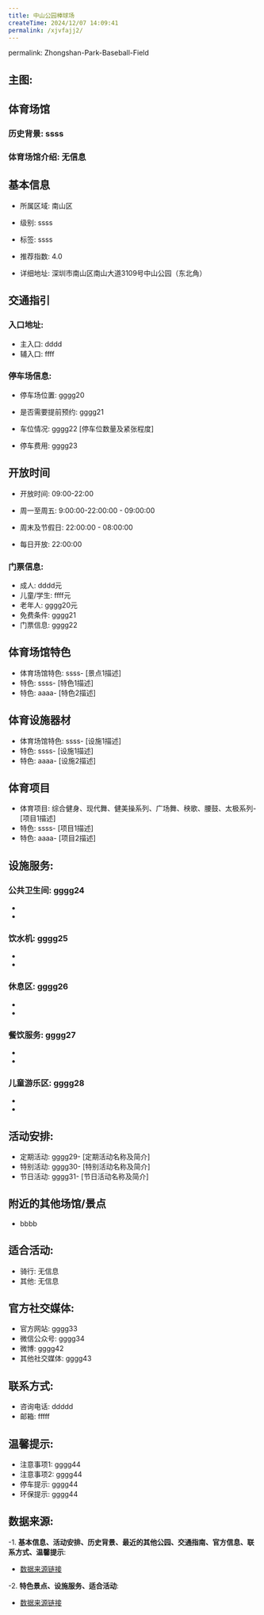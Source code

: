 ```yaml
---
title: 中山公园棒球场
createTime: 2024/12/07 14:09:41
permalink: /xjvfajj2/
---
```

permalink: Zhongshan-Park-Baseball-Field
## 主图:
<ImageCard
image="https://www.sztyzx.com.cn/public/uploads/images/20240326/2f25e8521cf7b0a61acfd3518543449f.png"
title= "中山公园棒球场"
description= "ssss"
date="2024/12/07"
href="/"
author="sunshang-hl"
/>
## 体育场馆
### 历史背景: ssss
### 体育场馆介绍: 无信息
## 基本信息

- 所属区域: 南山区

- 级别: ssss

- 标签: ssss

- 推荐指数: 4.0

- 详细地址: 深圳市南山区南山大道3109号中山公园（东北角）

## 交通指引

### 入口地址:
- 主入口: dddd
- 辅入口: ffff
### 停车场信息:
- 停车场位置: gggg20

- 是否需要提前预约: gggg21

- 车位情况: gggg22 [停车位数量及紧张程度]

- 停车费用: gggg23

## 开放时间
- 开放时间: 09:00-22:00

- 周一至周五: 9:00:00-22:00:00 - 09:00:00
- 周末及节假日: 22:00:00 - 08:00:00
- 每日开放: 22:00:00

### 门票信息:
- 成人: dddd元
- 儿童/学生: ffff元
- 老年人: gggg20元
- 免费条件: gggg21
- 门票信息: gggg22
## 体育场馆特色
- 体育场馆特色: ssss- [景点1描述]
- 特色: ssss- [特色1描述]
- 特色: aaaa- [特色2描述]
## 体育设施器材
- 体育场馆特色: ssss- [设施1描述]
- 特色: ssss- [设施1描述]
- 特色: aaaa- [设施2描述]
## 体育项目
- 体育项目: 综合健身、现代舞、健美操系列、广场舞、秧歌、腰鼓、太极系列- [项目1描述]
- 特色: ssss- [项目1描述]
- 特色: aaaa- [项目2描述]
## 设施服务:
### 公共卫生间: gggg24
- 
- 
### 饮水机: gggg25
- 
- 
### 休息区: gggg26
- 
- 
### 餐饮服务: gggg27
- 
- 
### 儿童游乐区: gggg28
- 
- 
## 活动安排:
- 定期活动: gggg29- [定期活动名称及简介]
- 特别活动: gggg30- [特别活动名称及简介]
- 节日活动: gggg31- [节日活动名称及简介]
## 附近的其他场馆/景点
- bbbb

## 适合活动:
- 骑行: 无信息
- 其他: 无信息

## 官方社交媒体:
- 官方网站: gggg33
- 微信公众号: gggg34
- 微博: gggg42
- 其他社交媒体: gggg43

## 联系方式:
- 咨询电话: ddddd 
- 邮箱: fffff

## 温馨提示:
- 注意事项1: gggg44
- 注意事项2: gggg44
- 停车提示: gggg44
- 环保提示: gggg44

## 数据来源:
-1. **基本信息、活动安排、历史背景、最近的其他公园、交通指南、官方信息、联系方式、温馨提示**:
- [数据来源链接](http://wtl.sz.gov.cn/ggfw/tyl/zytycgylb/index.html)

-2. **特色景点、设施服务、适合活动**:
- [数据来源链接](http://wtl.sz.gov.cn/ggfw/tyl/zytycgylb/index.html)

